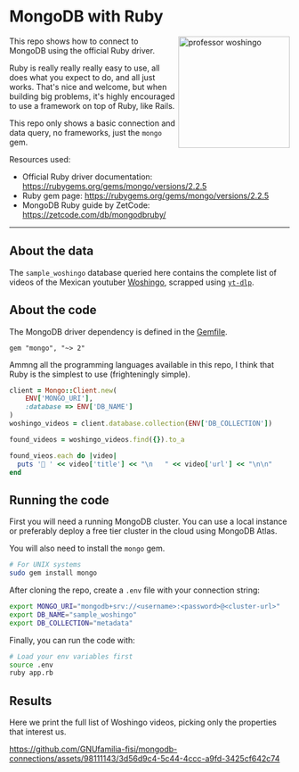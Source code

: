 <!-- markdownlint-disable MD033 -->
# MongoDB with Ruby

<img align="right" width="200" src="https://github.com/cat-milk/Anime-Girls-Holding-Programming-Books/blob/master/Ruby/Saber_Alter_Ruby.png?raw=true" alt="professor woshingo"/>

This repo shows how to connect to MongoDB using the official Ruby driver.

Ruby is really really really easy to use, all does what you expect to do,
and all just works. That's nice and welcome, but when building big problems,
it's highly encouraged to use a framework on top of Ruby, like Rails.

This repo only shows a basic connection and data query, no frameworks, just
the `mongo` gem.

Resources used:

- Official Ruby driver documentation: <https://rubygems.org/gems/mongo/versions/2.2.5>
- Ruby gem page: <https://rubygems.org/gems/mongo/versions/2.2.5>
- MongoDB Ruby guide by ZetCode: <https://zetcode.com/db/mongodbruby/>

---

## About the data

The `sample_woshingo` database queried here contains the complete list of
videos of the Mexican youtuber [Woshingo](https://www.youtube.com/@Woshingo), scrapped using [`yt-dlp`](https://github.com/yt-dlp/yt-dlp).

## About the code

The MongoDB driver dependency is defined in the [Gemfile](GemFile).

```GemFile
gem "mongo", "~> 2"
```

Ammng all the programming languages available in this repo, I think that
Ruby is the simplest to use (frighteningly simple).

```ruby
client = Mongo::Client.new(
    ENV['MONGO_URI'],
    :database => ENV['DB_NAME']
)
woshingo_videos = client.database.collection(ENV['DB_COLLECTION'])

found_videos = woshingo_videos.find({}).to_a

found_vieos.each do |video|
  puts '🍃 ' << video['title'] << "\n   " << video['url'] << "\n\n"
end
```

## Running the code

First you will need a running MongoDB cluster. You can use a local instance or
preferably deploy a free tier cluster in the cloud using MongoDB Atlas.

You will also need to install the `mongo` gem.

```sh
# For UNIX systems
sudo gem install mongo
```

After cloning the repo, create a `.env` file with your connection string:

```sh
export MONGO_URI="mongodb+srv://<username>:<password>@<cluster-url>"
export DB_NAME="sample_woshingo"
export DB_COLLECTION="metadata"
```

Finally, you can run the code with:

```sh
# Load your env variables first
source .env
ruby app.rb
```

## Results

Here we print the full list of Woshingo videos, picking only the properties that interest us.

https://github.com/GNUfamilia-fisi/mongodb-connections/assets/98111143/3d56d9c4-5c44-4ccc-a9fd-3425cf642c74
